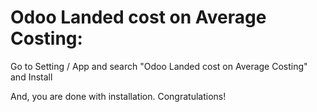 Odoo Landed cost on Average Costing:
=====================================
Go to Setting / App and search "Odoo Landed cost on Average Costing" and Install

And, you are done with installation. Congratulations!
